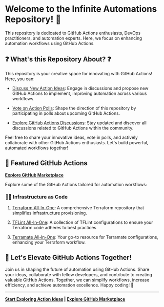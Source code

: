 # Welcome to the Infinite Automations Repository! 🚀

This repository is dedicated to GitHub Actions enthusiasts, DevOps practitioners, and automation experts. Here, we focus on enhancing automation workflows using GitHub Actions.

## ❓ What's this Repository About? ❓

This repository is your creative space for innovating with GitHub Actions! Here, you can:

- [Discuss New Action Ideas](https://github.com/m4s-b3n/infinite-automations/discussions/categories/ideas): Engage in discussions and propose new GitHub Actions to implement, improving automation across various workflows.

- [Vote on Action Polls](https://github.com/m4s-b3n/infinite-automations/discussions/categories/polls): Shape the direction of this repository by participating in polls about upcoming GitHub Actions.

- [Explore GitHub Actions Discussions](https://github.com/m4s-b3n/infinite-automations/discussions): Stay updated and discover all discussions related to GitHub Actions within the community.

Feel free to share your innovative ideas, vote in polls, and actively collaborate with other GitHub Actions enthusiasts. Let's build powerful, automated workflows together!

## 🚀 Featured GitHub Actions

**[Explore GitHub Marketplace](https://github.com/marketplace?category=&type=&verification=&query=m4s-b3n)**

Explore some of the GitHub Actions tailored for automation workflows:

### 👷‍♀️ Infrastructure as Code

1. [Terraform All-In-One](https://github.com/m4s-b3n/terraform-all-in-one): A comprehensive Terraform repository that simplifies infrastructure provisioning.

2. [TFLint All-In-One](https://github.com/m4s-b3n/tflint-all-in-one): A collection of TFLint configurations to ensure your Terraform code adheres to best practices.

3. [Terramate All-In-One](https://github.com/m4s-b3n/terramate-all-in-one): Your go-to resource for Terramate configurations, enhancing your Terraform workflow.

## 🎉 Let's Elevate GitHub Actions Together!

Join us in shaping the future of automation using GitHub Actions. Share your ideas, collaborate with fellow developers, and contribute to creating valuable GitHub Actions. Together, we can simplify workflows, increase efficiency, and achieve automation excellence. Happy coding! 🚀

---

**[Start Exploring Action Ideas](https://github.com/m4s-b3n/infinite-automations/discussions/categories/ideas) | [Explore GitHub Marketplace](https://github.com/marketplace?category=&type=&verification=&query=m4s-b3n)**
